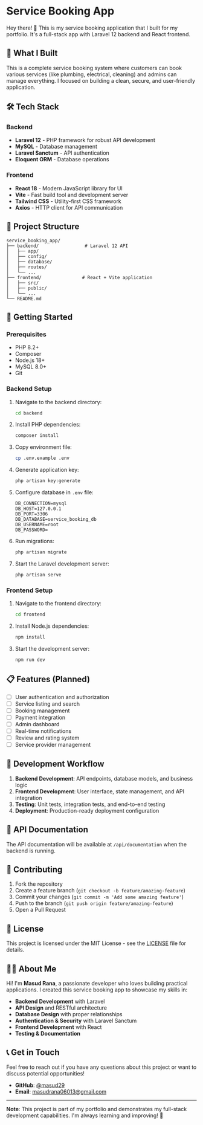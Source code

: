 # Service Booking App

Hey there! 👋 This is my service booking application that I built for my portfolio. It's a full-stack app with Laravel 12 backend and React frontend.

## 🚀 What I Built

This is a complete service booking system where customers can book various services (like plumbing, electrical, cleaning) and admins can manage everything. I focused on building a clean, secure, and user-friendly application.

## 🛠️ Tech Stack

### Backend
- **Laravel 12** - PHP framework for robust API development
- **MySQL** - Database management
- **Laravel Sanctum** - API authentication
- **Eloquent ORM** - Database operations

### Frontend
- **React 18** - Modern JavaScript library for UI
- **Vite** - Fast build tool and development server
- **Tailwind CSS** - Utility-first CSS framework
- **Axios** - HTTP client for API communication

## 📁 Project Structure

```
service_booking_app/
├── backend/                 # Laravel 12 API
│   ├── app/
│   ├── config/
│   ├── database/
│   ├── routes/
│   └── ...
├── frontend/               # React + Vite application
│   ├── src/
│   ├── public/
│   └── ...
└── README.md
```

## 🚀 Getting Started

### Prerequisites
- PHP 8.2+
- Composer
- Node.js 18+
- MySQL 8.0+
- Git

### Backend Setup

1. Navigate to the backend directory:
   ```bash
   cd backend
   ```

2. Install PHP dependencies:
   ```bash
   composer install
   ```

3. Copy environment file:
   ```bash
   cp .env.example .env
   ```

4. Generate application key:
   ```bash
   php artisan key:generate
   ```

5. Configure database in `.env` file:
   ```env
   DB_CONNECTION=mysql
   DB_HOST=127.0.0.1
   DB_PORT=3306
   DB_DATABASE=service_booking_db
   DB_USERNAME=root
   DB_PASSWORD=
   ```

6. Run migrations:
   ```bash
   php artisan migrate
   ```

7. Start the Laravel development server:
   ```bash
   php artisan serve
   ```

### Frontend Setup

1. Navigate to the frontend directory:
   ```bash
   cd frontend
   ```

2. Install Node.js dependencies:
   ```bash
   npm install
   ```

3. Start the development server:
   ```bash
   npm run dev
   ```

## 📋 Features (Planned)

- [ ] User authentication and authorization
- [ ] Service listing and search
- [ ] Booking management
- [ ] Payment integration
- [ ] Admin dashboard
- [ ] Real-time notifications
- [ ] Review and rating system
- [ ] Service provider management

## 🔧 Development Workflow

1. **Backend Development**: API endpoints, database models, and business logic
2. **Frontend Development**: User interface, state management, and API integration
3. **Testing**: Unit tests, integration tests, and end-to-end testing
4. **Deployment**: Production-ready deployment configuration

## 📝 API Documentation

The API documentation will be available at `/api/documentation` when the backend is running.

## 🤝 Contributing

1. Fork the repository
2. Create a feature branch (`git checkout -b feature/amazing-feature`)
3. Commit your changes (`git commit -m 'Add some amazing feature'`)
4. Push to the branch (`git push origin feature/amazing-feature`)
5. Open a Pull Request

## 📄 License

This project is licensed under the MIT License - see the [LICENSE](LICENSE) file for details.

## 👨‍💻 About Me

Hi! I'm **Masud Rana**, a passionate developer who loves building practical applications. I created this service booking app to showcase my skills in:

- **Backend Development** with Laravel
- **API Design** and RESTful architecture
- **Database Design** with proper relationships
- **Authentication & Security** with Laravel Sanctum
- **Frontend Development** with React
- **Testing & Documentation**

## 📞 Get in Touch

Feel free to reach out if you have any questions about this project or want to discuss potential opportunities!

- **GitHub**: [@masud29](https://github.com/masud29)
- **Email**: masudrana06013@gmail.com

---

**Note**: This project is part of my portfolio and demonstrates my full-stack development capabilities. I'm always learning and improving! 🚀 